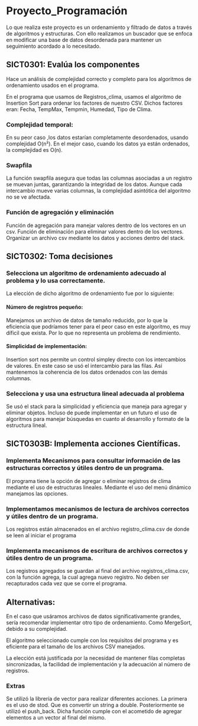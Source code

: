 # Proyecto_Programación
Lo que realiza este proyecto es un ordenamiento y filtrado de datos a través de algoritmos y estructuras.
Con ello realizamos un buscador que se enfoca en modificar una base de datos desordenada para mantener un seguimiento acordado a lo necesitado.

## SICT0301: Evalúa los componentes

Hace un análisis de complejidad correcto y completo para los algoritmos de ordenamiento usados en el programa.

En el programa que usamos de Registros_clima, usamos el algoritmo de Insertion Sort para ordenar los factores de nuestro CSV.
Dichos factores eran: Fecha, TempMax, Tempmin, Humedad, Tipo de Clima.

### Complejidad temporal:
En su peor caso ,los datos estarían completamente desordenados, usando complejidad O(n²).
En el mejor caso, cuando los datos ya están ordenados, la complejidad es O(n).

### Swapfila
La función swapfila asegura que todas las columnas asociadas a un registro se muevan juntas, garantizando la integridad de los datos.
Aunque cada intercambio mueve varias columnas, la complejidad asintótica del algoritmo no se ve afectada.

### Función de agregación y eliminación 
Función de agregación para manejar valores dentro de los vectores en un csv. 
Función de eliminación para eliminar valores dentro de los vectores. Organizar un archivo csv
mediante los datos y acciones dentro del stack.
## SICT0302: Toma decisiones

### Selecciona un algoritmo de ordenamiento adecuado al problema y lo usa correctamente.

La elección de dicho algoritmo de ordenamiento fue por lo siguiente:

#### Número de registros pequeño:
Manejamos un archivo de datos de tamaño reducido, por lo que la eficiencia que podríamos tener para el peor caso en este algoritmo, es muy díficil que exista. Por lo que no
representa un problema de rendimiento.

#### Simplicidad de implementación:
Insertion sort nos permite un control simpley directo con los intercambios de valores. En este caso se usó el intercambio para las filas. Así mantenemos la coherencia
de los datos ordenados con las demás columnas.

### Selecciona y usa una estructura lineal adecuada al problema

Se usó el stack para la simplicidad y eficiencia que maneja para agregar y eliminar objetos. Incluso de puede implementar en un futuro el uso de algoritmos para manejar búsquedas en cuanto al desarrollo y formato de la estructura lineal.

## SICT0303B: Implementa acciones Científicas.
### Implementa Mecanismos para consultar información de las estructuras correctos y útiles dentro de un programa. 
El programa tiene la opción de agregar o eliminar registros de clima mediante el uso de estructuras lineales. Mediante el uso del menú dinámico manejamos las opciones. 
### Implementamos mecanismos de lectura de archivos correctos y útiles dentro de un programa.
Los registros están almacenados en el archivo registro_clima.csv de donde se leen al iniciar el programa

### Implementa mecanismos de escritura de archivos correctos y útiles dentro de un programa. 
Los registros agregados se guardan al final del archivo registros_clima.csv, con la función agrega, la cual agrega nuevo registro. No deben ser recapturados cada vez que se corre el programa.

## Alternativas:
En el caso que usáramos archivos de datos significativamente grandes, sería recomendar implementar otro tipo de ordenamiento. 
Como MergeSort, debido a su complejidad.

El algoritmo seleccionado cumple con los requisitos del programa y es eficiente para el tamaño de los archivos CSV manejados.

La elección está justificada por la necesidad de mantener filas completas sincronizadas, la facilidad de implementación y la adecuación al número de registros.

### Extras

Se utilizó la librería de vector para realizar diferentes acciones. La primera es el uso de stod. Que es convertir un string a double. Posteriormente se utilizó el push_back.
Dicha función cumple con el acometido de agregar elementos a un vector al final del mismo.

